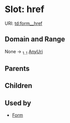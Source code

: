 
# Slot: href



URI: [td:form__href](https://www.w3.org/2019/wot/td#form__href)


## Domain and Range

None &#8594;  <sub>1..1</sub> [AnyUri](types/AnyUri.md)

## Parents


## Children


## Used by

 * [Form](Form.md)
